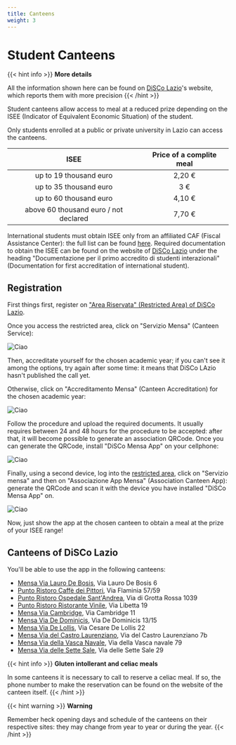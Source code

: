 ```yaml
---
title: Canteens
weight: 3
---
```


# Student Canteens

{{< hint info >}}
<i class="fa-solid fa-circle-info" style="color: #74C0FC;"></i> **More details**

All the information shown here can be found on [DiSCo Lazio](http://www.laziodisco.it/servizi/ristorazione/)'s website, which reports them with more precision
{{< /hint >}}

Student canteens allow access to meal at a reduced prize depending on the ISEE (Indicator of Equivalent Economic Situation) of the student.

Only students enrolled at a public or private university in Lazio can access the canteens.

| ISEE  | Price of a complite meal |
|:---:|:---:|
| up to 19 thousand euro | 2,20 € |
| up to 35 thousand euro | 3 € |
| up to 60 thousand euro | 4,10 € |
| above 60 thousand euro / not declared | 7,70 € |

International students must obtain ISEE only from an affiliated CAF (Fiscal Assistance Center): the full list can be found [here](http://www.laziodisco.it/guide/caf-convenzionati-2022/). Required documentation to obtain the ISEE can be found on the website of [DiSCo Lazio](http://www.laziodisco.it/servizi/ristorazione/) under the heading "Documentazione per il primo accredito di studenti interazionali" (Documentation for first accreditation of international student).

## Registration

First things first, register on ["Area Riservata" (Restricted Area) of DiSCo Lazio](https://login.laziodisco.it/access/borse).

Once you access the restricted area, click on "Servizio Mensa" (Canteen Service):

![Ciao](https://lh5.googleusercontent.com/5dMONMdi3Z8YLuq7ghb7FI5zBsWaB4o4RXJw0mcA_tuLr96SZjYXuaUJuiCH0kfXZHIJPo5_jOd_7dCVGq1VfneCt8KuxcyWHbLy-pZ8vMSOT9cEiHryux2_GPqhVOu2Hw=w1280)

Then, accreditate yourself for the chosen academic year; if you can't see it among the options, try again after some time: it means that DiSCo LAzio hasn't published the call yet.

Otherwise, click on "Accreditamento Mensa" (Canteen Accreditation) for the chosen academic year:

![Ciao](https://lh4.googleusercontent.com/EymIsWN2Tahrm49Awn1DmIYx5CmsGkzxDAOHq4QHfOIlAaPHqTDVYsp-qVF5_V-dcXmGUqW4Lgmx1OcL-rKXs_7g1t-pm2namEB-3Wk2MFTK2iWHDieV3Rq-pR0k0oakCQ=w1280)

Follow the procedure and upload the required documents. It usually requires between 24 and 48 hours for the procedure to be accepted: after that, it will become possible to generate an association QRCode. Once you can generate the QRCode, install "DiSCo Mensa App" on your cellphone:

![Ciao](https://lh4.googleusercontent.com/9io4HbJFyrW8nI54H-v6fkWeQhhncziuHbEn0VYsYpqAqPsIpB_YxncMqQ3vyRjjKJp3iAPPT4JKrUqUJI-8qTKHN2GQzbATKJKiPgEwrNzHLd8D14_WWNj86xyFGKrj-A=w1280)

Finally, using a second device, log into the [restricted area](https://login.laziodisco.it/access/borse), click on "Servizio mensa" and then on "Associazione App Mensa" (Association Canteen App): generate the QRCode and scan it with the device you have installed "DiSCo Mensa App" on.

![Ciao](https://lh3.googleusercontent.com/U2KNIMKgPf2-hqSHdpEb55L0VF_3whtvHBuct8UsrVffwOmvt5c7Ij58yNZa2uE7ZeHIwZ9L-qzFqrZU3wcG3Kr9aRjPnferLvQdYlE2dJaLNHz27dbNTeQTZaIfrwXaxQ=w1280)

Now, just show the app at the chosen canteen to obtain a meal at the prize of your ISEE range!

## Canteens of DiSCo Lazio

You'll be able to use the app in the following canteens:
- [Mensa Via Lauro De Bosis](http://www.laziodisco.it/luoghi/mensa-via-lauro-de-bosis/), Via Lauro De Bosis 6
- [Punto Ristoro Caffè dei Pittori](http://www.laziodisco.it/luoghi/punto-ristoro-caffe-dei-pittori/), Via Flaminia 57/59
- [Punto Ristoro Ospedale Sant'Andrea](http://www.laziodisco.it/luoghi/punto-ristoro-ospedale-santandrea/), Via di Grotta Rossa 1039
- [Punto Ristoro Ristorante Vinile](http://www.laziodisco.it/luoghi/punto-ristoro-ristorante-vinile/), Via Libetta 19
- [Mensa Via Cambridge](http://www.laziodisco.it/luoghi/mensa-via-cambridge/), Via Cambridge 11
- [Mensa Via De Dominicis](http://www.laziodisco.it/luoghi/mensa-via-de-dominicis/), Via De Dominicis 13/15
- [Mensa Via De Lollis](http://www.laziodisco.it/luoghi/mensa-via-de-lollis/), Via Cesare De Lollis 22
- [Mensa Via del Castro Laurenziano](http://www.laziodisco.it/luoghi/mensa-via-del-castro-laurenziano/), Via del Castro Laurenziano 7b
- [Mensa Via della Vasca Navale](http://www.laziodisco.it/luoghi/mensa-via-della-vasca-navale/), Via della Vasca navale 79
- [Mensa Via delle Sette Sale](http://www.laziodisco.it/luoghi/mensa-via-delle-sette-sale/), Via delle Sette Sale 29

{{< hint info >}}
<i class="fa-solid fa-circle-info" style="color: #74C0FC;"></i> **Gluten intollerant and celiac meals**

In some canteens it is necessary to call to reserve a celiac meal. If so, the phone number to make the reservation can be found on the website of the canteen itself.
{{< /hint >}}

{{< hint warning >}}
<i class="fa-solid fa-triangle-exclamation" style="color: #FFD43B;"></i> **Warning**

Remember heck opening days and schedule of the canteens on their respective sites: they may change from year to year or during the year.
{{< /hint >}}
